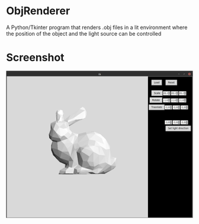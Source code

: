 # ObjRenderer
A Python/Tkinter program that renders .obj files in a lit environment where the position of the object and the light source can be controlled 
# Screenshot
![GitHub Logo](/Screenshot.png)
